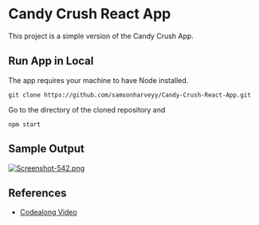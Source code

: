 # Candy Crush React App

This project is a simple version of the Candy Crush App.

## Run App in Local
The app requires your machine to have Node installed. 

```
git clone https://github.com/samsonharveyy/Candy-Crush-React-App.git
```

Go to the directory of the cloned repository and 

```
npm start
```

## Sample Output
[![Screenshot-542.png](https://i.postimg.cc/K8CZCbnv/Screenshot-542.png)](https://postimg.cc/bZHc2KCK)

## References
* [Codealong Video](https://www.youtube.com/watch?v=PBrEq9Wd6_U)
